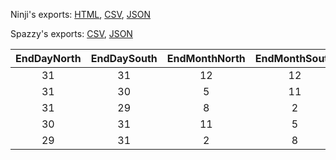 Ninji's exports: [HTML](https://wuffs.org/acnh/bcsv_150/html/ItemSeasonalityParam.html), [CSV](https://wuffs.org/acnh/bcsv_150/csv/ItemSeasonalityParam.csv), [JSON](https://wuffs.org/acnh/bcsv_150/json/ItemSeasonalityParam.json)

Spazzy's exports: [CSV](https://github.com/McSpazzy/acnh-csv/blob/master/ItemSeasonalityParam.csv), [JSON](https://github.com/McSpazzy/acnh-json/blob/master/ItemSeasonalityParam.json)

| EndDayNorth | EndDaySouth | EndMonthNorth | EndMonthSouth | StartDayNorth | StartDaySouth | StartMonthNorth | StartMonthSouth | UniqueID |
|:--:|:--:|:--:|:--:|:--:|:--:|:--:|:--:|:--:|
| 31 | 31 | 12 | 12 | 1 | 1 | 1 | 1 | 0 | 
| 31 | 30 | 5 | 11 | 1 | 1 | 3 | 9 | 1 | 
| 31 | 29 | 8 | 2 | 1 | 1 | 6 | 12 | 2 | 
| 30 | 31 | 11 | 5 | 1 | 1 | 9 | 3 | 3 | 
| 29 | 31 | 2 | 8 | 1 | 1 | 12 | 6 | 4 | 
